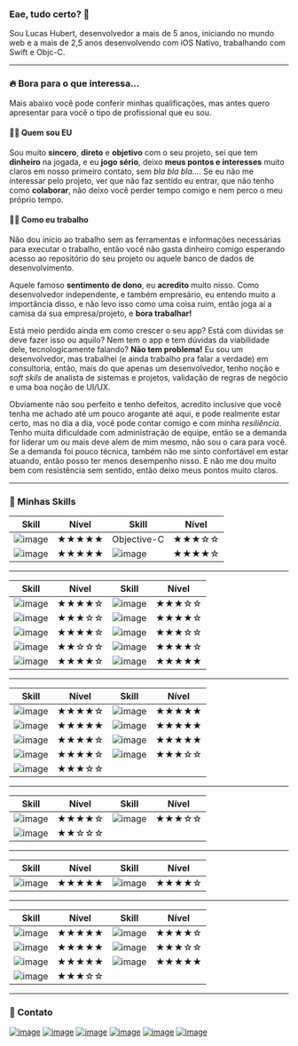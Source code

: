 
### Eae, tudo certo?  🤙
Sou Lucas Hubert, desenvolvedor a mais de 5 anos, iniciando no mundo web e a mais de 2,5 anos desenvolvendo com iOS Nativo, trabalhando com Swift e Objc-C.

---
### 🔥 Bora para o que interessa...
Mais abaixo você pode conferir minhas qualificações, mas antes quero apresentar para você o tipo de profissional que eu sou. 
#### 🙋‍♂️ Quem sou EU
Sou muito **sincero**, **direto** e **objetivo** com o seu projeto, sei que tem **dinheiro**  na jogada, e eu **jogo sério**, deixo **meus pontos e interesses** muito claros em nosso primeiro contato, sem *bla bla bla...*. Se eu não me interessar pelo projeto, ver que não faz sentido eu entrar, que não tenho como **colaborar**, não deixo você perder tempo comigo e nem perco o meu próprio tempo.
#### 👨‍💻 Como eu trabalho
Não dou inicio ao trabalho sem as ferramentas e informações necessárias para executar o trabalho, então você não gasta dinheiro comigo esperando acesso ao repositório do seu projeto ou aquele banco de dados de desenvolvimento.

Aquele famoso **sentimento de dono**, eu **acredito** muito nisso. Como desenvolvedor independente, e também empresário, eu entendo muito a importância disso, e não levo isso como uma coisa ruim, então joga aí a camisa da sua empresa/projeto, e **bora trabalhar!**

Está meio perdido ainda em como crescer o seu app? Está com dúvidas se deve fazer isso ou aquilo? Nem tem o app e tem dúvidas da viabilidade dele, tecnologicamente falando? **Não tem problema!** Eu sou um desenvolvedor, mas trabalhei (e ainda trabalho pra falar a verdade) em consultoria, então, mais do que apenas um desenvolvedor, tenho noção e *soft skils* de analista de sistemas e projetos, validação de regras de negócio e uma boa noção de UI/UX.

Obviamente não sou perfeito e tenho defeitos, acredito inclusive que você tenha me achado até um pouco arogante até aqui, e pode realmente estar certo, mas no dia a dia, você pode contar comigo e com minha *resiliência*. Tenho muita dificuldade com administração de equipe, então se a demanda for liderar um ou mais deve alem de mim mesmo, não sou o cara para você. Se a demanda foi pouco técnica, também não me sinto confortável em estar atuando, então posso ter menos desempenho nisso. E não me dou muito bem com resistência sem sentido, então deixo meus pontos muito claros.

---

### 🦸  Minhas Skills
|Skill|Nível|Skill|Nível|
|--|--|--|--|
|![image](https://img.shields.io/badge/Swift-FA7343?style=for-the-badge&logo=swift&logoColor=white)|★★★★★|Objective-C|★★★☆☆|
![image](https://img.shields.io/badge/Xcode-007ACC?style=for-the-badge&logo=Xcode&logoColor=white)|★★★★★|![image](https://img.shields.io/badge/cocoapods-FA2A02?style=for-the-badge&logo=cocoapods&logoColor=white)|★★★★☆|
---
|Skill|Nível|Skill|Nível|
|--|--|--|--|
![image](https://img.shields.io/badge/JavaScript-323330?style=for-the-badge&logo=javascript&logoColor=F7DF1E)|★★★★☆|![image](https://img.shields.io/badge/TypeScript-007ACC?style=for-the-badge&logo=typescript&logoColor=white)|★★★☆☆|
![image](https://img.shields.io/badge/Angular-DD0031?style=for-the-badge&logo=angular&logoColor=white)|★★★☆☆|![image](https://img.shields.io/badge/Node.js-339933?style=for-the-badge&logo=nodedotjs&logoColor=white)|★★★★☆|
![image](https://img.shields.io/badge/npm-CB3837?style=for-the-badge&logo=npm&logoColor=white)|★★★★☆|![image](https://img.shields.io/badge/React-20232A?style=for-the-badge&logo=react&logoColor=61DAFB)|★★★☆☆|
![image](https://img.shields.io/badge/Yarn-2C8EBB?style=for-the-badge&logo=yarn&logoColor=white)|★★☆☆☆|![image](https://img.shields.io/badge/React_Native-20232A?style=for-the-badge&logo=react&logoColor=61DAFB)|★★★★☆|
![image](https://img.shields.io/badge/json-5E5C5C?style=for-the-badge&logo=json&logoColor=white)|★★★★☆|![image](https://img.shields.io/badge/VSCode-0078D4?style=for-the-badge&logo=visual%20studio%20code&logoColor=white)|★★★★★|
----
|Skill|Nível|Skill|Nível|
|--|--|--|--|
![image](https://img.shields.io/badge/firebase-ffca28?style=for-the-badge&logo=firebase&logoColor=black)|★★★★☆|![image](https://img.shields.io/badge/Font_Awesome-339AF0?style=for-the-badge&logo=fontawesome&logoColor=white)|★★★★★|
![image](https://img.shields.io/badge/Insomnia-5849be?style=for-the-badge&logo=Insomnia&logoColor=white)|★★★★★|![image](https://img.shields.io/badge/JWT-000000?style=for-the-badge&logo=JSON%20web%20tokens&logoColor=white)|★★★★★|
![image](https://img.shields.io/badge/Postman-FF6C37?style=for-the-badge&logo=Postman&logoColor=white)|★★★★☆|![image](https://img.shields.io/badge/Figma-F24E1E?style=for-the-badge&logo=figma&logoColor=white)|★★★★★|![image](https://img.shields.io/badge/Unsplash-000000?style=for-the-badge&logo=Unsplash&logoColor=white)|★★★★★|
![image](https://img.shields.io/badge/Adobe%20XD-470137?style=for-the-badge&logo=Adobe%20XD&logoColor=#FF61F6)|★★★★☆|![image](https://img.shields.io/badge/Adobe%20Photoshop-31A8FF?style=for-the-badge&logo=Adobe%20Photoshop&logoColor=black)|★★★☆☆|
![image](https://img.shields.io/badge/Adobe%20Illustrator-FF9A00?style=for-the-badge&logo=adobe%20illustrator&logoColor=white)|★★★☆☆|
---
|Skill|Nível|Skill|Nível|
|--|--|--|--|
![image](https://img.shields.io/badge/MongoDB-4EA94B?style=for-the-badge&logo=mongodb&logoColor=white)|★★★★☆|![image](https://img.shields.io/badge/Amazon%20DynamoDB-4053D6?style=for-the-badge&logo=Amazon%20DynamoDB&logoColor=white)|★★★☆☆|
![image](https://img.shields.io/badge/MySQL-005C84?style=for-the-badge&logo=mysql&logoColor=white)|★★☆☆☆|
---
|Skill|Nível|Skill|Nível|
|--|--|--|--|
![image](https://img.shields.io/badge/Flutter-02569B?style=for-the-badge&logo=flutter&logoColor=white)|★★★★★|![image](https://img.shields.io/badge/Dart-0175C2?style=for-the-badge&logo=dart&logoColor=white)|★★★★☆|
---
|Skill|Nível|Skill|Nível|
|--|--|--|--|
![image](https://img.shields.io/badge/Trello-0052CC?style=for-the-badge&logo=trello&logoColor=white)|★★★★★|![image](https://img.shields.io/badge/Miro-F7C922?style=for-the-badge&logo=Miro&logoColor=050036)|★★★★☆|
![image](https://img.shields.io/badge/iOS-000000?style=for-the-badge&logo=ios&logoColor=white)|★★★★★|![image](https://img.shields.io/badge/GIT-E44C30?style=for-the-badge&logo=git&logoColor=white)|★★★☆☆|
![image](https://img.shields.io/badge/Brave-FB542B?style=for-the-badge&logo=Brave&logoColor=white)|★★★★★|![image](https://img.shields.io/badge/Safari-FF1B2D?style=for-the-badge&logo=Safari&logoColor=white)|★★★★★|
![image](https://img.shields.io/badge/Jira-0052CC?style=for-the-badge&logo=Jira&logoColor=white)|★★★☆☆|

---
### 📇 Contato


[![image](https://img.shields.io/badge/WhatsApp-25D366?style=for-the-badge&logo=whatsapp&logoColor=white)](https://wa.me/+5547991500721) [![image](https://img.shields.io/badge/Gmail-D14836?style=for-the-badge&logo=gmail&logoColor=white)](lucasjubert@gmail.com) [![image](https://img.shields.io/badge/website-000000?style=for-the-badge&logo=About.me&logoColor=white)](https://conecta.bio/hubertdev) [![image](https://img.shields.io/badge/Instagram-E4405F?style=for-the-badge&logo=instagram&logoColor=white)](https://instagram.com/lkshubert) [![image](https://img.shields.io/badge/LinkedIn-0077B5?style=for-the-badge&logo=linkedin&logoColor=white)](https://linkedin.com/in/lucasjorgehubert) [![image](https://img.shields.io/badge/Twitter-1DA1F2?style=for-the-badge&logo=twitter&logoColor=white)](https://twitter.com/hubertdev)
